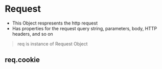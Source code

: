 # Request

- This Object respresents the http request
- Has properties for the request query string, parameters, body, HTTP headers, and so on

> req is instance of Request Object

## req.cookie
